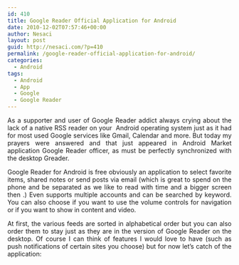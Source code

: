 ```yaml
---
id: 410
title: Google Reader Official Application for Android
date: 2010-12-02T07:57:46+00:00
author: Nesaci
layout: post
guid: http://nesaci.com/?p=410
permalink: /google-reader-official-application-for-android/
categories:
  - Android
tags:
  - Android
  - App
  - Google
  - Google Reader
---
```

<p style="text-align: justify;">
  As a supporter and user of Google Reader addict always crying about the lack of a native RSS reader on your  Android operating system just as it had for most used Google services like Gmail, Calendar and more. But today my prayers were answered and that just appeared in Android Market application Google Reader officer, as must be perfectly synchronized with the desktop Greader.
</p>

<p style="text-align: justify;">
  Google Reader for Android is free obviously an application to select favorite items, shared notes or send posts via email (which is great to spend on the phone and be separated as we like to read with time and a bigger screen then .) Even supports multiple accounts and can be searched by keyword. You can also choose if you want to use the volume controls for navigation or if you want to show in content and video.
</p>

<p style="text-align: justify;">
  At first, the various feeds are sorted in alphabetical order but you can also order them to stay just as they are in the version of Google Reader on the desktop. Of course I can think of features I would love to have (such as push notifications of certain sites you choose) but for now let&#8217;s catch of the application:
</p>